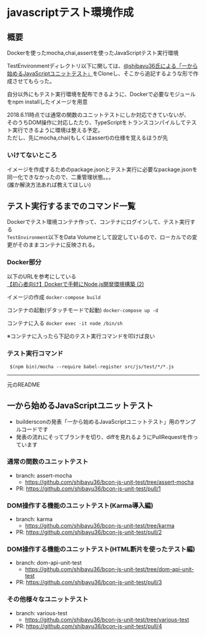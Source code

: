 # javascriptテスト環境作成

## 概要
Dockerを使ったmocha,chai,assertを使ったJavaScriptテスト実行環境  

TestEnvironmentディレクトリ以下に関しては、[@shibayu36氏による「一から始めるJavaScriptユニットテスト」](https://github.com/shibayu36/bcon-js-unit-test/tree/master)をCloneし、そこから追記するような形で作成させてもらった。

自分以外にもテスト実行環境を配布できるように、Dockerで必要なモジュールをnpm installしたイメージを用意  

2018.6.11時点では通常の関数のユニットテストにしか対応できていないが、  
そのうちDOM操作に対応したたり、TypeScriptをトランスコンパイルしてテスト実行できるように環境は整える予定。  
ただし、先にmocha,chai(もしくはassert)の仕様を覚えるほうが先  

### いけてないところ
イメージを作成するためのpackage.jsonとテスト実行に必要なpackage.jsonを同一化できなかったので、二重管理状態。。。  
(誰か解決方法あれば教えてほしい)  

## テスト実行するまでのコマンド一覧

Dockerでテスト環境コンテナ作って、コンテナにログインして、テスト実行する  
`TestEnvironment`以下をData Volumeとして設定しているので、ローカルでの変更がそのままコンテナに反映される。  

### Docker部分
以下のURLを参考にしている  
[【初心者向け】Dockerで手軽にNode.js開発環境構築 (2)](https://qiita.com/yukin01/items/4f54496fd2f577c56b1d)

イメージの作成
`docker-compose build`

コンテナの起動(デタッチモードで起動)
`docker-compose up -d`

コンテナに入る
`docker exec -it node /bin/sh`

※コンテナに入ったら下記のテスト実行コマンドを叩けば良い

### テスト実行コマンド
` $(npm bin)/mocha --require babel-register src/js/test/*/*.js`

---------------------

元のREADME

## 一から始めるJavaScriptユニットテスト

- buildersconの発表「一から始めるJavaScriptユニットテスト」用のサンプルコードです
- 発表の流れにそってブランチを切り、diffを見れるようにPullRequestを作っています

### 通常の関数のユニットテスト
- branch: assert-mocha
    - https://github.com/shibayu36/bcon-js-unit-test/tree/assert-mocha
- PR: https://github.com/shibayu36/bcon-js-unit-test/pull/1

### DOM操作する機能のユニットテスト(Karma導入編)
- branch: karma
    - https://github.com/shibayu36/bcon-js-unit-test/tree/karma
- PR: https://github.com/shibayu36/bcon-js-unit-test/pull/2

### DOM操作する機能のユニットテスト(HTML断片を使ったテスト編)
- branch: dom-api-unit-test
    - https://github.com/shibayu36/bcon-js-unit-test/tree/dom-api-unit-test
- PR: https://github.com/shibayu36/bcon-js-unit-test/pull/3

### その他様々なユニットテスト
- branch: various-test
    - https://github.com/shibayu36/bcon-js-unit-test/tree/various-test
- PR: https://github.com/shibayu36/bcon-js-unit-test/pull/4
